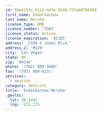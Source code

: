 ```yaml
---
id: 59ee153c-6112-447a-9540-72feb0786508
first_name: Endalkachew
last_name: Mersha
license_type: DMD
license_number: '3362'
license_status: Active
license_expiration: '42185'
address: '2350 S Jones Blvd.'
address_2: '#120'
city: 'Las Vegas'
state: NV
zip: '89146'
phone: '(702) 889-5000'
fax: '(702) 889-6131'
services:
  - dentist
category: dentists
title: 'Endalkachew Mersha'
_geoloc:
  lat: 36.1491
  lng: -115.225
---
```

